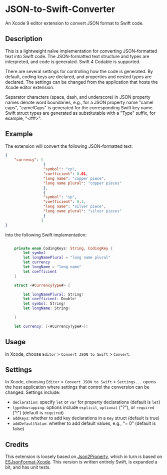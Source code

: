 # JSON-to-Swift-Converter
An Xcode 9 editor extension to convert JSON format to Swift code.

## Description
This is a lightweight naïve implementation for converting JSON-formatted text into Swift code. The JSON-formatted text structure and types are interpreted, and code is generated. Swift 4 Codable is supported.

There are several settings for controlling how the code is generated. By default, coding keys are declared, and properties and nested types are declared. The settings can be changed from the application that hosts the Xcode editor extension.

Separator characters (space, dash, and underscore) in JSON property names denote word boundaries, e.g., for a JSON property name "camel caps", "camelCaps" is generated for the corresponding Swift key name. Swift struct types are generated as substitutable with a "Type" suffix, for example, "<#<CamelCapsType>#>".

## Example

The extension will convert the following JSON-formatted text:
```json
{
    "currency": [
                 {
                 "symbol": "cp",
                 "coefficient": 0.01,
                 "long name": "copper piece",
                 "long name plural": "copper pieces"
                 },
                 {
                 "symbol": "sp",
                 "coefficient": 0.1,
                 "long name": "silver piece",
                 "long name plural": "silver pieces"
                 }
                ]
}
```
Into the following Swift implementation:

```swift

    private enum CodingKeys: String, CodingKey {
        let symbol
        let longNamePlural = "long name plural"
        let currency
        let longName = "long name"
        let coefficient
    }

    struct <#CurrencyType#> {

        let longNamePlural: String!
        let coefficient: Double!
        let symbol: String!
        let longName: String!

    }

    let currency: [<#CurrencyType#>]!

```

## Usage
In Xcode, choose `Editor` > `Convert JSON to Swift` > `Convert`. 

## Settings

In Xcode, choosing `Editor` > `Convert JSON to Swift` > `Settings...` opens the host application where settings that control the conversion can be changed. Settings include:

- `declaration`: specify `let` or `var` for property declarations (default is `let`)
- `typeUnwrapping`: options include `explicit`, `optional` ("?"), or `required` ("!") (default is `required`)
- `addKeys`: whether to add key declarations in a `Key` struct (default is true)
- `addDefaultValue`: whether to add default values, e.g., "= 0" (default is false)

## Credits

This extension is loosely based on <a href = "https://github.com/keepyounger/Json2Property">Json2Property</a>, which in turn is based on <a href ="https://github.com/EnjoySR/ESJsonFormat-Xcode">ESJsonFormat-Xcode</a>. This version is written entirely Swift, is expanded a bit, and has unit tests.

